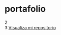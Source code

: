 # portafolio
2  
3  <a href="https://dlrletonar.github.io/portafolio/">Visualiza mi repositorio</a>
